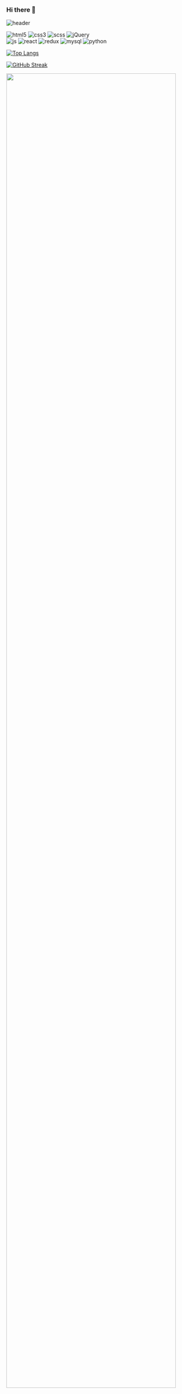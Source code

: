 ### Hi there 👋

<!--
**jisoooo17/jisoooo17** is a ✨ _special_ ✨ repository because its `README.md` (this file) appears on your GitHub profile.

Here are some ideas to get you started:

- 🔭 I’m currently working on ...
- 🌱 I’m currently learning ...
- 👯 I’m looking to collaborate on ...
- 🤔 I’m looking for help with ...
- 💬 Ask me about ...
- 📫 How to reach me: ...
- 😄 Pronouns: ...
- ⚡ Fun fact: ...
-->
<!--![Jisoo's GitHub stats](https://github-readme-stats.vercel.app/api?username=jisoooo17&show_icons=true&theme=radical)-->

![header](https://capsule-render.vercel.app/api?text=Jisoo's&nbsp;github!)

![html5](https://img.shields.io/badge/HTML5-E34F26?style=for-the-badge&logo=html5&logoColor=white)
    ![css3](https://img.shields.io/badge/CSS3-1572B6?style=for-the-badge&logo=css3&logoColor=white)
    ![scss](https://img.shields.io/badge/Sass-CC6699?style=for-the-badge&logo=sass&logoColor=white)
    ![jQuery](https://img.shields.io/badge/jQuery-0769AD?style=for-the-badge&logo=jquery&logoColor=white)
    <br/>
    ![js](https://img.shields.io/badge/JavaScript-F7DF1E?style=for-the-badge&logo=JavaScript&logoColor=white)
    ![react](https://img.shields.io/badge/React-20232A?style=for-the-badge&logo=react&logoColor=61DAFB)
    ![redux](https://img.shields.io/badge/Redux-593D88?style=for-the-badge&logo=redux&logoColor=white)
    ![mysql](https://img.shields.io/badge/MySQL-00000F?style=for-the-badge&logo=mysql&logoColor=white)
    ![python](https://img.shields.io/badge/Python-14354C?style=for-the-badge&logo=python&logoColor=white)
    
[![Top Langs](https://github-readme-stats.vercel.app/api/top-langs/?username=jisoooo17)](https://github.com/anuraghazra/github-readme-stats)

[![GitHub Streak](https://streak-stats.demolab.com?user=jisoooo17&mode=weekly)](https://git.io/streak-stats)

<a href="https://github.com/ashutosh00710/github-readme-activity-graph">
    <img src="https://github-readme-activity-graph.vercel.app/graph?username=jisoooo17&theme=react-dark&bg_color=20232a&hide_border=true&line=58A6FF&color=58A6FF" width=94%/>
</a>


